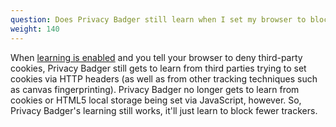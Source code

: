 ```yaml
---
question: Does Privacy Badger still learn when I set my browser to block all third-party cookies?
weight: 140
---
```


When [learning is enabled](#How-does-Privacy-Badger-work) and you tell your browser to deny third-party cookies, Privacy Badger still gets to learn from third parties trying to set cookies via HTTP headers (as well as from other tracking techniques such as canvas fingerprinting). Privacy Badger no longer gets to learn from cookies or HTML5 local storage being set via JavaScript, however. So, Privacy Badger's learning still works, it'll just learn to block fewer trackers.
